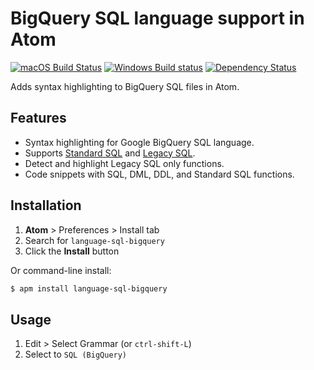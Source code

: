 # BigQuery SQL language support in Atom
[![macOS Build Status](https://travis-ci.org/shinichi-takii/atom-language-sql-bigquery.svg?branch=master)](https://travis-ci.org/shinichi-takii/atom-language-sql-bigquery)
[![Windows Build status](https://ci.appveyor.com/api/projects/status/gbk5xp59igsjb4k5/branch/master?svg=true)](https://ci.appveyor.com/project/shinichi-takii/atom-language-sql-bigquery/branch/master)
[![Dependency Status](https://david-dm.org/shinichi-takii/atom-language-sql-bigquery.svg)](https://david-dm.org/shinichi-takii/atom-language-sql-bigquery)

Adds syntax highlighting to BigQuery SQL files in Atom.


## Features
- Syntax highlighting for Google BigQuery SQL language.
- Supports [Standard SQL](https://cloud.google.com/bigquery/docs/reference/standard-sql/) and [Legacy SQL](https://cloud.google.com/bigquery/docs/reference/legacy-sql/).
- Detect and highlight Legacy SQL only functions.
- Code snippets with SQL, DML, DDL, and Standard SQL functions.


## Installation

1. **Atom** > Preferences > Install tab
1. Search for `language-sql-bigquery`
1. Click the **Install** button

Or command-line install:
```bash
$ apm install language-sql-bigquery
```


## Usage
1. Edit > Select Grammar (or `ctrl-shift-L`)
1. Select to `SQL (BigQuery)`
